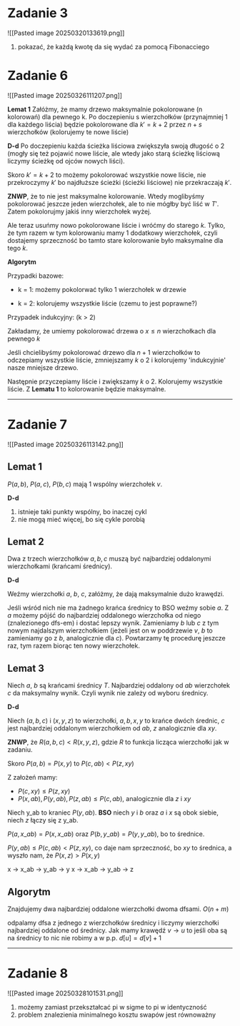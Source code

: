 # Zadanie 3

![[Pasted image 20250320133619.png]]

1) pokazać, że każdą kwotę da się wydać za pomocą Fibonacciego

# Zadanie 6

![[Pasted image 20250326111207.png]]

**Lemat 1**
Załóżmy, że mamy drzewo maksymalnie pokolorowane (n kolorowań) dla pewnego k. Po doczepieniu s wierzchołków (przynajmniej 1 dla każdego liścia) będzie pokolorowane dla $k' = k + 2$ przez $n + s$ wierzchołków (kolorujemy te nowe liście)

**D-d**
Po doczepieniu każda ścieżka liściowa zwiększyła swoją długość o 2 
(mogły się też pojawić nowe liście, ale wtedy jako starą ścieżkę liściową liczymy ścieżkę od ojców nowych liści).

Skoro $k' = k + 2$ to możemy pokolorować wszystkie nowe liście, nie przekroczymy
$k'$ bo najdłuższe ścieżki (ścieżki liściowe) nie przekraczają $k'$.

**ZNWP**, że to nie jest maksymalne kolorowanie. Wtedy moglibyśmy pokolorować 
jeszcze jeden wierzchołek, ale to nie mógłby być liść w $T'$. Zatem pokolorujmy 
jakiś inny wierzchołek wyżej. 

Ale teraz usuńmy nowo pokolorowane liście i wróćmy do starego $k$. 
Tylko, że tym razem w tym kolorowaniu mamy 1 dodatkowy wierzchołek, czyli 
dostajemy sprzeczność bo tamto stare kolorowanie było maksymalne dla tego $k$.

**Algorytm**

Przypadki bazowe:

- k = 1: możemy pokolorwać tylko 1 wierzchołek w drzewie

- k = 2: kolorujemy wszystkie liście (czemu to jest poprawne?)

Przypadek indukcyjny: (k > 2)

Zakładamy, że umiemy pokolorować drzewa o $x \leq n$ wierzchołkach dla pewnego $k$

Jeśli chcielibyśmy pokolorować drzewo dla $n + 1$ wierzchołków to odczepiamy wszystkie liście, zmniejszamy $k$ o 2 i kolorujemy 'indukcyjnie' nasze mniejsze drzewo.

Następnie przyczepiamy liście i zwiększamy $k$ o 2. Kolorujemy wszystkie liście.
Z **Lematu 1** to kolorowanie będzie maksymalne.

---

# Zadanie 7

![[Pasted image 20250326113142.png]]

## Lemat 1

$P(a,b)$, $P(a,c)$, $P(b,c)$ mają 1 wspólny wierzchołek $v$.

**D-d**

1) istnieje taki punkty wspólny, bo inaczej cykl
2) nie mogą mieć więcej, bo się cykle porobią
## Lemat 2

Dwa z trzech wierzchołków $a,b,c$ muszą być najbardziej oddalonymi wierzchołkami (krańcami średnicy).

**D-d**

Weźmy wierzchołki $a$, $b$, $c$, załóżmy, że dają maksymalnie dużo krawędzi.

Jeśli wśród nich nie ma żadnego krańca średnicy to BSO weźmy sobie $a$.
Z $a$ możemy pójść do najbardziej oddalonego wierzchołka od niego (znalezionego dfs-em) i dostać lepszy wynik. Zamieniamy $b$ lub $c$ z tym nowym najdalszym wierzchołkiem (jeżeli jest on w poddrzewie $v$, $b$ to zamieniamy go z $b$, analogicznie dla $c$). Powtarzamy tę procedurę jeszcze raz, tym razem biorąc ten nowy wierzchołek.

## Lemat 3

Niech $a$, $b$ są krańcami średnicy $T$. Najbardziej oddalony od $ab$ wierzchołek $c$ da maksymalny wynik. Czyli wynik nie zależy od wyboru średnicy.

**D-d**

Niech $(a,b,c)$ i $(x,y,z)$ to wierzchołki, $a,b,x,y$ to krańce dwóch średnic, $c$ jest najbardziej oddalonym wierzchołkiem od $ab$, $z$ analogicznie dla $xy$.

**ZNWP**, że $R(a,b,c) < R(x,y,z)$, gdzie $R$ to funkcja licząca wierzchołki jak w zadaniu.

Skoro $P(a,b)=P(x,y)$ to $P(c,ab) < P(z,xy)$

Z założeń mamy:
- $P(c,xy) \leq P(z,xy)$
- $P(x,ab),P(y,ab),P(z,ab) \leq P(c,ab)$, analogicznie dla $z$ i $xy$

Niech y_ab to kraniec $P(y, ab)$.
**BSO** niech $y$ i $b$ oraz $a$ i $x$ są obok siebie, niech $z$ łączy się z y_ab.

$P(a, x\_ab) = P(x, x\_ab)$ oraz  $P(b, y\_ab) = P(y, y\_ab)$, bo to średnice.

$P(y,ab) \leq P(c,ab) < P(z,xy)$, co daje nam sprzeczność, bo $xy$ to średnica, a wyszło nam, że $P(x,z) > P(x,y)$

x -> x_ab -> y_ab -> y
x -> x_ab -> y_ab -> z
## Algorytm

Znajdujemy dwa najbardziej oddalone wierzchołki dwoma dfsami. $O(n + m)$

odpalamy dfsa z jednego z wierzchołków średnicy i liczymy wierzchołki najbardziej oddalone od średnicy. Jak mamy krawędź $v \rightarrow u$ to jeśli oba są na średnicy to nic nie robimy a w p.p. $d[u] = d[v]+1$  

---
# Zadanie 8

![[Pasted image 20250328101531.png]]


1) możemy zamiast przekształcać pi w sigme to pi w identyczność
2) problem znalezienia minimalnego kosztu swapów jest równoważny 
